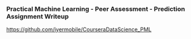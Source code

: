 ### Practical Machine Learning - Peer Assessment - Prediction Assignment Writeup

https://github.com/iyermobile/CourseraDataScience_PML
